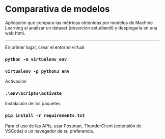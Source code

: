 # Comparativa de modelos

Aplicación que compara las métricas obtenidas por modelos de Machine Learning al analizar un dataset (deserción estudiantil) y desplegarla en una web html.

<hr/>

En primer lugar, crear el entorno virtual
### `python -m virtualenv env`
### `virtualenv -p python3 env`

Activación
### `.\env\Scripts\activate`

Instalación de los paquetes
### `pip install -r requirements.txt`

Para el uso de las APIs, usar Postman, ThunderClient (extensión de VSCode) o un navegador de su preferencia.
